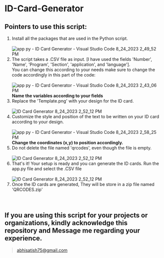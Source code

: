 # ID-Card-Generator
## Pointers to use this script:
1. Install all the packages that are used in the Python script.<br><br>
![app py - ID Card Generator - Visual Studio Code 8_24_2023 2_49_52 PM](https://github.com/MOJO-007/ID-Card-Generator/assets/97971258/c4c0550a-c397-49a2-b3b4-c4a41fd7f954)
2. The script takes a .CSV file as input. [I have used the fields 'Number', 'Name', 'Program', 'Section', 'application', and 'language'].<br>
You can change this according to your needs make sure to change the code accordingly in this part of the code: <br><br>
![app py - ID Card Generator - Visual Studio Code 8_24_2023 2_43_06 PM](https://github.com/MOJO-007/ID-Card-Generator/assets/97971258/ddb00fba-6390-4648-a00b-768d03a19bdb)<br>
**Name the variables according to your fields**<br>
3. Replace the 'Template.png' with your design for the ID card. <br><br>
![ID Card Generator 8_24_2023 2_52_12 PM](https://github.com/MOJO-007/ID-Card-Generator/assets/97971258/3484b714-ea0e-4d9a-83fd-ee05625162c3)<br>
4. Customize the style and position of the text to be written on your ID card according to your design. <br><br>
![app py - ID Card Generator - Visual Studio Code 8_24_2023 2_58_25 PM](https://github.com/MOJO-007/ID-Card-Generator/assets/97971258/b3027c35-cc82-42ff-b772-9e9e81529ded)<br>
**Change the coordinates (x,y) to position accordingly.**
5. Do not delete the file named 'qrcodes', even though the file is empty.<br><br>
![ID Card Generator 8_24_2023 2_52_12 PM](https://github.com/MOJO-007/ID-Card-Generator/assets/97971258/6a421e85-c31e-4bf2-9912-6e225110f44d)
6. That's it! Your setup is ready and you can generate the ID cards. Run the app.py file and select the .CSV file<br><br>
![ID Card Generator 8_24_2023 2_52_12 PM](https://github.com/MOJO-007/ID-Card-Generator/assets/97971258/c67f8e40-3e9e-4854-808a-0529758c4fbe)
7. Once the ID cards are generated, They will be store in a zip file named 'QRCODES.zip'<br><br><br>

## If you are using this script for your projects or organizations, kindly acknowledge this repository and Message me regarding your experience. <br>
> abhisatish75@gmail.com
